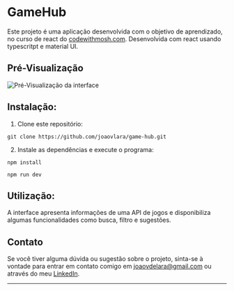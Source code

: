 # GameHub

Este projeto é uma aplicação desenvolvida com o objetivo de aprendizado, no curso de react do [codewithmosh.com](https://codewithmosh.com/). Desenvolvida com react usando typescritpt e material UI.

## Pré-Visualização

![Pré-Visualização da interface]()

## Instalação:

1. Clone este repositório: 
```
git clone https://github.com/joaovlara/game-hub.git
```

2. Instale as dependências e execute o programa: 
```
npm install

npm run dev
```

## Utilização:

A interface apresenta informações de uma API de jogos e disponibiliza algumas funcionalidades como busca, filtro e sugestões.



## Contato

Se você tiver alguma dúvida ou sugestão sobre o projeto, sinta-se à vontade para entrar em contato comigo em [joaovdelara@gmail.com](joaovdelara@gmail.com) ou através do meu [LinkedIn](https://www.linkedin.com/in/joaovlara/).

---
